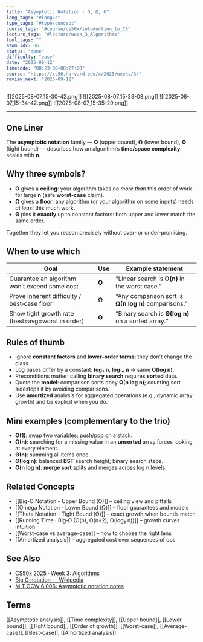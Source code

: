 ```yaml
---
title: "Asymptotic Notation · O, Ω, Θ"
lang_tags: "#lang/c"
type_tags: "#type/concept"
course_tags: "#course/cs50x/intoduction_to_CS"
lecture_tags: "#lecture/week_3_Algorithms"
tool_tags: ""
atom_idx: 06
status: "done"
difficulty: "easy"
date: "2025-08-12"
timecode: "00:23:00–00:27:00"
source: "https://cs50.harvard.edu/x/2025/weeks/3/"
review_next: "2025-09-12"
---
```


![[2025-08-07_15-30-42.png]]
![[2025-08-07_15-33-08.png]]
![[2025-08-07_15-34-42.png]]
![[2025-08-07_15-35-29.png]]

---

## One Liner
The **asymptotic notation** family — **O** (upper bound), **Ω** (lower bound), **Θ** (tight bound) — describes how an algorithm’s **time/space complexity** scales with **n**.

## Why three symbols?
- **O** gives a **ceiling**: your algorithm takes *no more than* this order of work for large **n** (safe **worst‑case** claim).
- **Ω** gives a **floor**: any algorithm (or your algorithm on some inputs) needs *at least* this much work.
- **Θ** pins it **exactly** up to constant factors: both upper and lower match the same order.

Together they let you reason precisely without over‑ or under‑promising.

## When to use which
| Goal | Use | Example statement |
|---|---|---|
| Guarantee an algorithm won’t exceed some cost | **O** | “Linear search is **O(n)** in the worst case.” |
| Prove inherent difficulty / best‑case floor | **Ω** | “Any comparison sort is **Ω(n log n)** comparisons.” |
| Show tight growth rate (best=avg=worst in order) | **Θ** | “Binary search is **Θ(log n)** on a sorted array.” |

## Rules of thumb
- Ignore **constant factors** and **lower‑order terms**: they don’t change the class.
- Log bases differ by a constant: **log₂ n**, **log₁₀ n** → same **O(log n)**.
- Preconditions matter: calling **binary search** requires **sorted** data.
- Quote the **model**: comparison sorts obey **Ω(n log n)**; counting sort sidesteps it by avoiding comparisons.
- Use **amortized** analysis for aggregated operations (e.g., dynamic array growth) and be explicit when you do.

## Mini examples (complementary to the trio)
- **O(1)**: swap two variables; push/pop on a stack.
- **Ω(n)**: searching for a missing value in an **unsorted** array forces looking at every element.
- **Θ(n)**: summing all items once.
- **Θ(log n)**: balanced **BST** search height; binary search steps.
- **O(n log n)**: **merge sort** splits and merges across log n levels.

## Related Concepts
- [[Big-O Notation - Upper Bound (O)]] – ceiling view and pitfalls
- [[Omega Notation - Lower Bound (Ω)]] – floor guarantees and models
- [[Theta Notation - Tight Bound (Θ)]] – exact growth when bounds match
- [[Running Time · Big‑O (O(n), O(n÷2), O(log₂ n))]] – growth curves intuition
- [[Worst-case vs average-case]] – how to choose the right lens
- [[Amortized analysis]] – aggregated cost over sequences of ops

## See Also
- [CS50x 2025 · Week 3: Algorithms](https://cs50.harvard.edu/x/2025/weeks/3/)
- [Big O notation — Wikipedia](https://en.wikipedia.org/wiki/Big_O_notation)
- [MIT OCW 6.006: Asymptotic notation notes](https://ocw.mit.edu/courses/6-006-introduction-to-algorithms-spring-2020/resources/mit6_006s20_lec2/)

## Terms
[[Asymptotic analysis]], [[Time complexity]], [[Upper bound]], [[Lower bound]], [[Tight bound]], [[Order of growth]], [[Worst-case]], [[Average-case]], [[Best-case]], [[Amortized analysis]]
